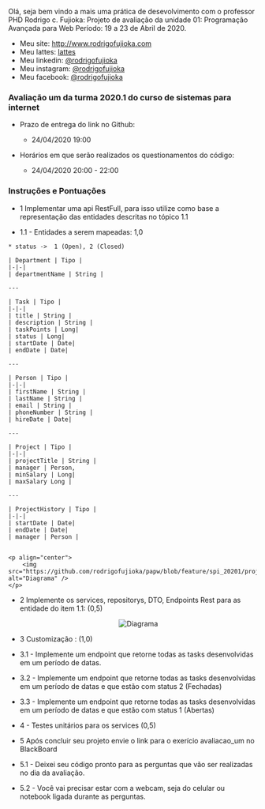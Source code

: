 Olá, seja bem vindo a mais uma prática de desevolvimento com o professor PHD Rodrigo c. Fujioka:
Projeto de avaliação da unidade 01: Programação Avançada para Web
Período:  19 a 23 de Abril de 2020. 

* Meu site: http://www.rodrigofujioka.com
* Meu lattes: [lattes](http://lattes.cnpq.br/0843668802633139)
* Meu linkedin: [@rodrigofujioka](https://www.linkedin.com/in/rodrigofujioka/)
* Meu instagram: [@rodrigofujioka](https://www.instagram.com/rodrigofujioka) 
* Meu facebook: [@rodrigofujioka](https://www.facebook.com/rodrigofujioka)

### Avaliação um da turma 2020.1 do curso de sistemas para internet  
  
  - Prazo de entrega do link no Github:
    * 24/04/2020  19:00 
    
  - Horários em que serão realizados os questionamentos do código:  
    * 24/04/2020  20:00 - 22:00 
   
### Instruções e Pontuações


  - 1 Implementar uma api RestFull, para isso utilize como base a representação das entidades descritas no tópico 1.1
  
  *  1.1 - Entidades a serem mapeadas: 1,0
  		
	* status ->  1 (Open), 2 (Closed)	

	| Department | Tipo |		
	|-|-|
	| departmentName | String |
	
	---

	| Task | Tipo |
	|-|-|
	| title | String |
	| description | String |
	| taskPoints | Long|
	| status | Long|
	| startDate | Date|		
	| endDate | Date|

	---
					
	| Person | Tipo |
	|-|-|
	| firstName | String |
	| lastName | String |
	| email | String |
	| phoneNumber | String |
	| hireDate | Date|

	---
		
	| Project | Tipo |
	|-|-|
	| projectTitle | String |
	| manager | Person,
	| minSalary | Long|
	| maxSalary Long |

	---
	
	| ProjectHistory | Tipo |
	|-|-|
	| startDate | Date|
	| endDate | Date|
	| manager | Person |
    
    
    <p align="center">	                  
		<img src="https://github.com/rodrigofujioka/papw/blob/feature/spi_20201/projetos/20201/avaliacaospi/spi_202001_avaliacao_um.png" alt="Diagrama" />
	</p>
  
  - 2 Implemente os services, repositorys, DTO, Endpoints Rest para as entidade do item 1.1: (0,5)
  
      <p align="center">	                  
		<img src="https://github.com/rodrigofujioka/papw/blob/feature/spi_20201/projetos/20201/avaliacaospi/spi_202001_avaliacao_uml_sequence.png" alt="Diagrama" />
	</p>
  
  
  - 3 Customização : (1,0)
  -  3.1 - Implemente um endpoint que retorne todas as tasks desenvolvidas em um período de datas.  
  -  3.2 - Implemente um endpoint que retorne todas as tasks desenvolvidas em um período de datas e que estão com status 2 (Fechadas)
  -  3.3 - Implemente um endpoint que retorne todas as tasks desenvolvidas em um período de datas e que estão com status 1 (Abertas)
   
   
  - 4 - Testes unitários para os services (0,5) 
   

  - 5 Após concluir seu projeto envie o link para o exerício avaliacao_um no BlackBoard
  - 5.1 - Deixei seu código pronto para as perguntas que vão ser realizadas no dia da avaliação.
  - 5.2 - Você vai precisar estar com a webcam, seja do celular ou notebook ligada durante as perguntas. 
   
    ```
